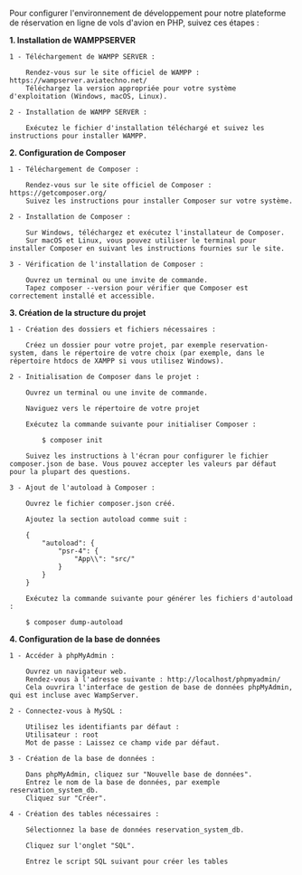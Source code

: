 Pour configurer l'environnement de développement pour notre plateforme de réservation en ligne de vols d'avion en PHP, suivez ces étapes :

**1. Installation de WAMPPSERVER**

    1 - Téléchargement de WAMPP SERVER :

        Rendez-vous sur le site officiel de WAMPP : https://wampserver.aviatechno.net/
        Téléchargez la version appropriée pour votre système d'exploitation (Windows, macOS, Linux).

    2 - Installation de WAMPP SERVER :

        Exécutez le fichier d'installation téléchargé et suivez les instructions pour installer WAMPP.


**2. Configuration de Composer**

    1 - Téléchargement de Composer :

        Rendez-vous sur le site officiel de Composer : https://getcomposer.org/
        Suivez les instructions pour installer Composer sur votre système.

    2 - Installation de Composer :

        Sur Windows, téléchargez et exécutez l'installateur de Composer.
        Sur macOS et Linux, vous pouvez utiliser le terminal pour installer Composer en suivant les instructions fournies sur le site.

    3 - Vérification de l'installation de Composer :

        Ouvrez un terminal ou une invite de commande.
        Tapez composer --version pour vérifier que Composer est correctement installé et accessible.


**3. Création de la structure du projet**

    1 - Création des dossiers et fichiers nécessaires :

        Créez un dossier pour votre projet, par exemple reservation-system, dans le répertoire de votre choix (par exemple, dans le répertoire htdocs de XAMPP si vous utilisez Windows).

    2 - Initialisation de Composer dans le projet :

        Ouvrez un terminal ou une invite de commande.

        Naviguez vers le répertoire de votre projet

        Exécutez la commande suivante pour initialiser Composer :
        
            $ composer init

        Suivez les instructions à l'écran pour configurer le fichier composer.json de base. Vous pouvez accepter les valeurs par défaut pour la plupart des questions.

    3 - Ajout de l'autoload à Composer :

        Ouvrez le fichier composer.json créé.

        Ajoutez la section autoload comme suit :

        {
            "autoload": {
                "psr-4": {
                    "App\\": "src/"
                }
            }
        }

        Exécutez la commande suivante pour générer les fichiers d'autoload :

        $ composer dump-autoload


**4. Configuration de la base de données**
    
    1 - Accéder à phpMyAdmin :

        Ouvrez un navigateur web.
        Rendez-vous à l'adresse suivante : http://localhost/phpmyadmin/
        Cela ouvrira l'interface de gestion de base de données phpMyAdmin, qui est incluse avec WampServer.

    2 - Connectez-vous à MySQL :

        Utilisez les identifiants par défaut :
        Utilisateur : root
        Mot de passe : Laissez ce champ vide par défaut.

    3 - Création de la base de données :

        Dans phpMyAdmin, cliquez sur "Nouvelle base de données".
        Entrez le nom de la base de données, par exemple reservation_system_db.
        Cliquez sur "Créer".

    4 - Création des tables nécessaires :

        Sélectionnez la base de données reservation_system_db.

        Cliquez sur l'onglet "SQL".

        Entrez le script SQL suivant pour créer les tables